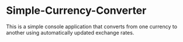 # Simple-Currency-Converter
This is a simple console application that converts from one currency to another using automatically updated exchange rates.
